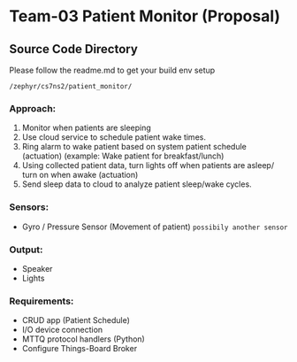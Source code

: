 # Team-03 Patient Monitor (Proposal)

## Source Code Directory

Please follow the readme.md to get your build env setup
```
/zephyr/cs7ns2/patient_monitor/
```

### Approach:
1. Monitor when patients are sleeping
2. Use cloud service to schedule patient wake times.
3. Ring alarm to wake patient based on system patient schedule (actuation) (example: Wake patient for breakfast/lunch)
4. Using collected patient data, turn lights off when patients are asleep/ turn on when awake (actuation)
5. Send sleep data to cloud to analyze patient sleep/wake cycles.

### Sensors:
* Gyro / Pressure Sensor (Movement of patient) `possibily another sensor`

### Output:
* Speaker
* Lights

### Requirements:
* CRUD app (Patient Schedule)
* I/O device connection
* MTTQ protocol handlers (Python)
* Configure Things-Board Broker
